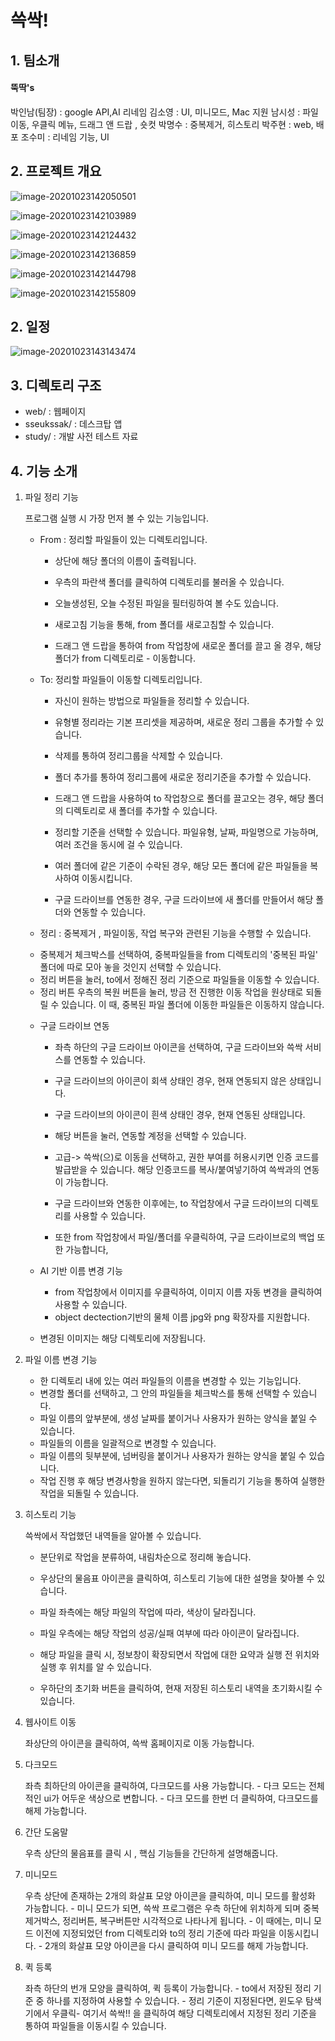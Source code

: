 # 쓱싹!

## 1. 팀소개

#### 뚝딱's

박인남(팀장) : google API,AI 리네임
김소영 : UI, 미니모드, Mac 지원
남시성 : 파일 이동, 우클릭 메뉴, 드래그 앤 드랍 , 숏컷
박명수 : 중복제거, 히스토리
박주현 : web, 배포
조수미 : 리네임 기능, UI


## 2. 프로젝트 개요



![image-20201023142050501](README.assets/image-20201023142050501.png)

![image-20201023142103989](README.assets/image-20201023142103989.png)

![image-20201023142124432](README.assets/image-20201023142124432.png)

![image-20201023142136859](README.assets/image-20201023142136859.png)

![image-20201023142144798](README.assets/image-20201023142144798.png)

![image-20201023142155809](README.assets/image-20201023142155809.png)

## 2. 일정

![image-20201023143143474](README.assets/image-20201023143143474.png)

## 3. 디렉토리 구조

- web/ : 웹페이지
- sseukssak/ : 데스크탑 앱
- study/ : 개발 사전 테스트 자료

## 4. 기능 소개
1. 파일 정리 기능

   프로그램 실행 시 가장 먼저 볼 수 있는 기능입니다.

   * From : 정리할 파일들이 있는 디렉토리입니다.
     * 상단에 해당 폴더의 이름이 출력됩니다.
     * 우측의 파란색 폴더를 클릭하여 디렉토리를 불러올 수 있습니다.

     * 오늘생성된, 오늘 수정된 파일을 필터링하여 볼 수도 있습니다.
     * 새로고침 기능을 통해, from 폴더를 새로고침할 수 있습니다.
     * 드래그 앤 드랍을 통하여 from 작업창에 새로운 폴더를 끌고 올 경우, 해당 폴더가 from 디렉토리로 - 이동합니다.

   * To: 정리할 파일들이 이동할 디렉토리입니다.
     * 자신이 원하는 방법으로 파일들을 정리할 수 있습니다.
     * 유형별 정리라는 기본 프리셋을 제공하며, 새로운 정리 그룹을 추가할 수 있습니다.
     * 삭제를 통하여 정리그룹을 삭제할 수 있습니다.

     * 폴더 추가를 통하여 정리그룹에 새로운 정리기준을 추가할 수 있습니다.
     * 드래그 앤 드랍을 사용하여 to 작업창으로 폴더를 끌고오는 경우, 해당 폴더의 디렉토리로 새 폴더를 추가할 수 있습니다.
     * 정리할 기준을 선택할 수 있습니다. 파일유형, 날짜, 파일명으로 가능하며, 여러 조건을 동시에 걸 수 있습니다.
     * 여러 폴더에 같은 기준이 수락된 경우, 해당 모든 폴더에 같은 파일들을 복사하여 이동시킵니다.
     * 구글 드라이브를 연동한 경우, 구글 드라이브에 새 폴더를 만들어서 해당 폴더와 연동할 수 있습니다.


   * 정리 : 중복제거 , 파일이동, 작업 복구와 관련된 기능을 수행할 수 있습니다.
   - 중복제거 체크박스를 선택하여, 중복파일들을 from 디렉토리의 '중복된 파일' 폴더에 따로 모아 놓을 것인지 선택할 수 있습니다.
   - 정리 버튼을 눌러, to에서 정해진 정리 기준으로 파일들을 이동할 수 있습니다.
   - 정리 버튼 우측의 복원 버튼을 눌러, 방금 전 진행한 이동 작업을 원상태로 되돌릴 수 있습니다. 이 때, 중복된 파일 폴더에 이동한 파일들은 이동하지 않습니다.


   * 구글 드라이브 연동

        * 좌측 하단의 구글 드라이브 아이콘을 선택하여, 구글 드라이브와 쓱싹 서비스를 연동할 수 있습니다.

        * 구글 드라이브의 아이콘이 회색 상태인 경우, 현재 연동되지 않은 상태입니다.
        * 구글 드라이브의 아이콘이 흰색 상태인 경우, 현재 연동된 상태입니다.

        * 해당 버튼을 눌러, 연동할 계정을 선택할 수 있습니다.
        * 고급-> 쓱싹(으)로 이동을 선택하고, 권한 부여를 허용시키면 인증 코드를 발급받을 수 있습니다. 해당 인증코드를 복사/붙여넣기하여 쓱싹과의 연동이 가능합니다.

        * 구글 드라이브와 연동한 이후에는, to 작업창에서 구글 드라이브의 디렉토리를 사용할 수 있습니다.
        * 또한 from 작업창에서 파일/폴더를 우클릭하여, 구글 드라이브로의 백업 또한 가능합니다,

   * AI 기반 이름 변경 기능
        * from 작업창에서 이미지를 우클릭하여, 이미지 이름 자동 변경을 클릭하여 사용할 수 있습니다.
        * object dectection기반의 물체 이름 jpg와 png 확장자를 지원합니다.
   * 변경된 이미지는 해당 디렉토리에 저장됩니다.

2. 파일 이름 변경 기능

   * 한 디렉토리 내에 있는 여러 파일들의 이름을 변경할 수 있는 기능입니다.
   
   - 변경할 폴더를 선택하고, 그 안의 파일들을 체크박스를 통해 선택할 수 있습니다.
   - 파일 이름의 앞부분에, 생성 날짜를 붙이거나 사용자가 원하는 양식을 붙일 수 있습니다.
   - 파일들의 이름을 일괄적으로 변경할 수 있습니다.
   - 파일 이름의 뒷부분에, 넘버링을 붙이거나 사용자가 원하는 양식을 붙일 수 있습니다.
   - 작업 진행 후 해당 변경사항을 원하지 않는다면, 되돌리기 기능을 통하여 실행한 작업을 되돌릴 수 있습니다.

3. 히스토리 기능

   쓱싹에서 작업했던 내역들을 알아볼 수 있습니다.

    - 분단위로 작업을 분류하여, 내림차순으로 정리해 놓습니다.
    - 우상단의 물음표 아이콘을 클릭하여, 히스토리 기능에 대한 설명을 찾아볼 수 있습니다.
    - 파일 좌측에는 해당 파일의 작업에 따라, 색상이 달라집니다.
    - 파일 우측에는 해당 작업의 성공/실패 여부에 따라 아이콘이 달라집니다.
    - 해당 파일을 클릭 시, 정보창이 확장되면서 작업에 대한 요약과 실행 전 위치와 실행 후 위치를 알 수 있습니다.

	- 우하단의 초기화 버튼을 클릭하여, 현재 저장된 히스토리 내역을 초기화시킬 수 있습니다.

1. 웹사이트 이동

   좌상단의 아이콘을 클릭하여, 쓱싹 홈페이지로 이동 가능합니다.

2. 다크모드

   좌측 최하단의 아이콘을 클릭하여, 다크모드를 사용 가능합니다. - 다크 모드는 전체적인 ui가 어두운 색상으로 변합니다. - 다크 모드를 한번 더 클릭하여, 다크모드를 해제 가능합니다.

3. 간단 도움말

   우측 상단의 물음표를 클릭 시 , 핵심 기능들을 간단하게 설명해줍니다.

4. 미니모드

   우측 상단에 존재하는 2개의 화살표 모양 아이콘을 클릭하여, 미니 모드를 활성화 가능합니다. - 미니 모드가 되면, 쓱싹 프로그램은 우측 하단에 위치하게 되며 중복제거박스, 정리버튼, 복구버튼만 시각적으로 나타나게 됩니다. - 이 때에는, 미니 모드 이전에 지정되었던 from 디렉토리와 to의 정리 기준에 따라 파일을 이동시킵니다. - 2개의 화살표 모양 아이콘을 다시 클릭하여 미니 모드를 해제 가능합니다.

5. 퀵 등록

   좌측 하단의 번개 모양을 클릭하여, 퀵 등록이 가능합니다. - to에서 저장된 정리 기준 중 하나를 지정하여 사용할 수 있습니다. - 정리 기준이 지정된다면, 윈도우 탐색기에서 우클릭- 여기서 쓱싹!! 을 클릭하여 해당 디렉토리에서 지정된 정리 기준을 통하여 파일들을 이동시킬 수 있습니다.

